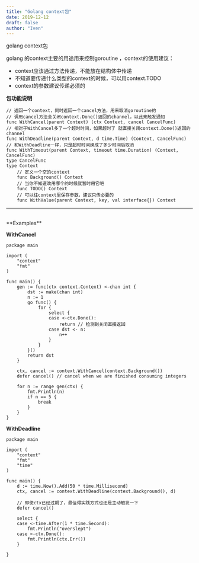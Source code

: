 ```yaml
---
title: "Golang context包"
date: 2019-12-12
draft: false
author: "Iven"
---
```


golang context包
<!--more-->

golang 的context主要的用途用来控制goroutine ，context的使用建议：

- context应该通过方法传递，不能放在结构体中传递
- 不知道要传递什么类型的context的时候，可以用context.TODO
- context的参数建议传递必须的

**包功能说明**
```golang
// 返回一个context，同时返回一个cancel方法，用来取消goroutine的
// 调用cancel方法会关闭context.Done()返回的channel，以此来触发通知
func WithCancel(parent Context) (ctx Context, cancel CancelFunc)
// 相对于WithCancel多了一个超时时间，如果超时了 就直接关闭context.Done()返回的channel
func WithDeadline(parent Context, d time.Time) (Context, CancelFunc)
// 和WithDeadline一样，只是超时时间换成了多少时间后取消
func WithTimeout(parent Context, timeout time.Duration) (Context, CancelFunc)
type CancelFunc
type Context
    // 定义一个空的context
    func Background() Context
    // 当你不知道改用哪个的时候就暂时用它吧
    func TODO() Context
    // 可以往context里保存参数，建议只传必要的
    func WithValue(parent Context, key, val interface{}) Context
```

---
<br>
**Examples**

**WithCancel**
```golang
package main

import (
	"context"
	"fmt"
)

func main() {
	gen := func(ctx context.Context) <-chan int {
		dst := make(chan int)
		n := 1
		go func() {
			for {
				select {
				case <-ctx.Done():
					return // 检测到关闭直接返回
				case dst <- n:
					n++
				}
			}
		}()
		return dst
	}

	ctx, cancel := context.WithCancel(context.Background())
	defer cancel() // cancel when we are finished consuming integers

	for n := range gen(ctx) {
		fmt.Println(n)
		if n == 5 {
			break
		}
	}
}
```

**WithDeadline**
```golang
package main

import (
	"context"
	"fmt"
	"time"
)

func main() {
	d := time.Now().Add(50 * time.Millisecond)
	ctx, cancel := context.WithDeadline(context.Background(), d)

    // 即使ctx已经过期了，最佳得实践方式也还是主动触发一下
	defer cancel()

	select {
	case <-time.After(1 * time.Second):
		fmt.Println("overslept")
	case <-ctx.Done():
		fmt.Println(ctx.Err())
	}

}
```